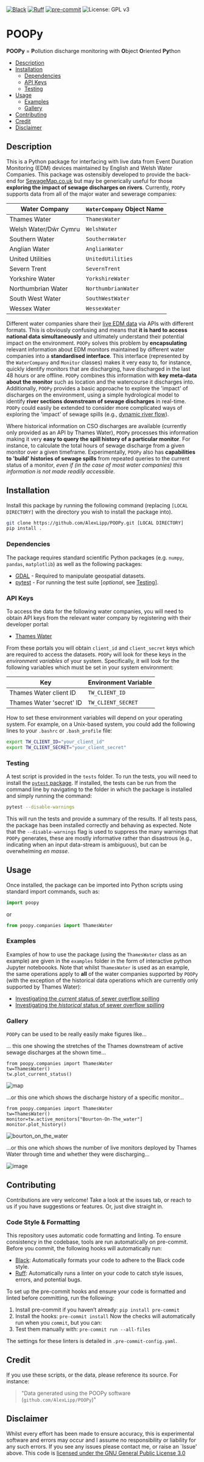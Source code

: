 [![Black](https://img.shields.io/badge/code%20style-black-000000?logo=python&logoColor=white)](https://github.com/psf/black)
[![Ruff](https://img.shields.io/badge/lint-Ruff%20(E%2C%20F%2C%20I%2C%20D%2C%20N%2C%20UP)-blueviolet?logo=python&logoColor=white)](https://github.com/astral-sh/ruff)
[![pre-commit](https://img.shields.io/badge/pre--commit-enabled-brightgreen?logo=pre-commit&logoColor=white)](https://pre-commit.com/)
![License: GPL v3](https://img.shields.io/badge/License-GPLv3-blue.svg)

# POOPy

**POOPy** = **P**ollution discharge monitoring with **O**bject **O**riented **Py**thon

- [Description](#description)
- [Installation](#installation)
  - [Dependencies](#dependencies)
  - [API Keys](#api-keys)
  - [Testing](#testing)
- [Usage](#usage)
    - [Examples](#examples)
    - [Gallery](#gallery)
- [Contributing](#contributing)
- [Credit](#credit)
- [Disclaimer](#disclaimer)


## Description

This is a Python package for interfacing with live data from Event Duration Monitoring (EDM) devices maintained by English and Welsh Water Companies. This package was ostensibly developed to provide the back-end for [SewageMap.co.uk](https://github.com/AlexLipp/thames-sewage) but may be generically useful for those **exploring the impact of sewage discharges on rivers**. Currently, `POOPy` supports data from all of the major water and sewerage companies: 

| Water Company                        | `WaterCompany` Object Name  |
|------------------------------------|-----------------------|
| Thames Water  | `ThamesWater`        |
| Welsh Water/Dŵr Cymru   | `WelshWater`    |
| Southern Water | `SouthernWater` | 
| Anglian Water | `AnglianWater` |
| United Utilities | `UnitedUtilities` |
| Severn Trent | `SevernTrent` |
| Yorkshire Water | `YorkshireWater` |
| Northumbrian Water | `NorthumbrianWater` |
| South West Water | `SouthWestWater` |
| Wessex Water | `WessexWater` |


Different water companies share their [live EDM data](https://www.streamwaterdata.co.uk/pages/storm-overflows-data) via APIs with different formats. This is obviously confusing and means that **it is hard to access national data simultaneously** and ultimately understand their potential impact on the environment. `POOPy` solves this problem by **encapsulating** relevant information about EDM monitors maintained by different water companies into a **standardised interface**. This interface (represented by the `WaterCompany` and `Monitor` classes) makes it very easy to, for instance, quickly identify monitors that are discharging, have discharged in the last 48 hours or are offline. `POOPy` combines this information with **key meta-data about the monitor** such as location and the watercourse it discharges into. Additionally, `POOPy` provides a basic approache to explore the 'impact' of discharges on the environment, using a simple hydrological model to identify **river sections downstream of sewage discharges** in real-time. `POOPy` could easily be extended to consider more complicated ways of exploring the 'impact' of sewage spills (e.g., [dynamic river flow](https://github.com/AlexLipp/thames-sewage/issues/31)).

Where historical information on CSO discharges are available (currently only provided as an API by Thames Water), `POOPy` processes this information making it very **easy to query the spill history of a particular monitor**. For instance, to calculate the total hours of sewage discharge from a given monitor over a given timeframe. Experimentally, `POOPy` also has **capabilities to 'build' histories of sewage spills** from repeated queries to the current status of a monitor, _even if (in the case of most water companies) this information is not made readily accessible_.   

## Installation

Install this package by running the following command (replacing `[LOCAL DIRECTORY]` with the directory you wish to install the package into).


```bash
git clone https://github.com/AlexLipp/POOPy.git [LOCAL DIRECTORY]
pip install .
```

### Dependencies

The package requires standard scientific Python packages (e.g. `numpy`, `pandas`, `matplotlib`) as well as the following packages:

- [GDAL](https://gdal.org/download.html) - Required to manipulate geospatial datasets.
- [pytest](https://docs.pytest.org/en/stable/) - For running the test suite [_optional_, see [Testing](#testing)].
### API Keys

To access the data for the following water companies, you will need to obtain API keys from the relevant water company by registering with their developer portal: 

- [Thames Water](https://data.thameswater.co.uk/s/)

From these portals you will obtain `client_id` and `client_secret` keys which are required to access the datasets. `POOPy` will look for these keys in the _environment variables_ of your system. Specifically, it will look for the following variables which must be set in your system environment: 

| Key                        | Environment Variable  |
|------------------------------------|-----------------------|
| Thames Water client ID  | `TW_CLIENT_ID`        |
| Thames Water 'secret' ID  | `TW_CLIENT_SECRET`    |

How to set these environment variables will depend on your operating system. For example, on a Unix-based system, you could add the following lines to your `.bashrc` or `.bash_profile` file: 

```bash
export TW_CLIENT_ID="your_client_id"
export TW_CLIENT_SECRET="your_client_secret"
```

### Testing 

A test script is provided in the `tests` folder. To run the tests, you will need to install the [`pytest` package](https://docs.pytest.org/en/stable/). If installed, the tests can be run from the command line by navigating to the folder in which the package is installed and simply running the command: 

```bash
pytest --disable-warnings
```
This will run the tests and provide a summary of the results. If all tests pass, the package has been installed correctly and behaving as expected. Note that the `--disable-warnings` flag is used to suppress the many warnings that `POOPy` generates, these are mostly informative rather than disastrous (e.g., indicating when an input data-stream is ambiguous), but can be overwhelming _en masse_. 


## Usage

Once installed, the package can be imported into Python scripts using standard import commands, such as:
```python
import poopy
```
or 
```python
from poopy.companies import ThamesWater
```

### Examples

Examples of how to use the package (using the `ThamesWater` class as an example) are given in the `examples` folder in the form of interactive python Jupyter noteboooks. Note that whilst `ThamesWater` is used as an example, the same operations apply to **all** of the water companies supported by `POOPy` (with the exception of the historical data operations which are currently only supported by Thames Water):
- [Investigating the *current* status of sewer overflow spilling](https://github.com/AlexLipp/POOPy/blob/main/examples/current_status.ipynb)
- [Investigating the *historical* status of sewer overflow spilling](https://github.com/AlexLipp/POOPy/blob/main/examples/historical_status.ipynb)

### Gallery

`POOPy` can be used to be really easily make figures like...

... this one showing the stretches of the Thames downstream of active sewage discharges at the shown time...

```
from poopy.companies import ThamesWater
tw=ThamesWater()
tw.plot_current_status()
```
![map](https://github.com/AlexLipp/POOPy/assets/10188895/395732dc-54c1-403e-b681-be3bece7f7e7)

...or this one which shows the discharge history of a specific monitor...
```
from poopy.companies import ThamesWater
tw=ThamesWater()
monitor=tw.active_monitors["Bourton-On-The_water"]
monitor.plot_history()
```
![bourton_on_the_water](https://github.com/AlexLipp/POOPy/assets/10188895/feeb6035-78f0-4c48-b3f2-bd1d18f2ce96)

...or this one which shows the number of live monitors deployed by Thames Water through time and whether they were discharging...

![image](https://github.com/AlexLipp/POOPy/assets/10188895/8c631231-bf9c-406e-a393-4d1a72d355b3)

## Contributing 

Contributions are very welcome! Take a look at the issues tab, or reach to us if you have suggestions or features. Or, just dive straight in.

### Code Style & Formatting
This repository uses automatic code formatting and linting. To ensure consistency in the codebase, tools are run automatically on pre-commit. Before you commit, the following hooks will automatically run:

- [Black](https://github.com/psf/black): Automatically formats your code to adhere to the Black code style.
- [Ruff](https://github.com/astral-sh/ruff): Automatically runs a linter on your code to catch style issues, errors, and potential bugs.

To set up the pre-commit hooks and ensure your code is formatted and linted before committing, run the following:
1. Install pre-commit if you haven’t already: `pip install pre-commit`
2. Install the hooks: `pre-commit install`
Now the checks will automatically run when you `commit`, but you can: 
3. Test them manually with:  `pre-commit run --all-files`

The settings for these linters is detailed in `.pre-commit-config.yaml`.


## Credit

If you use these scripts, or the data, please reference its source. For instance: 

> "Data generated using the POOPy software (`github.com/AlexLipp/POOPy`)"

## Disclaimer
Whilst every effort has been made to ensure accuracy, this is experimental software and errors may occur and I assume no responsibility or liability for any such errors. If you see any issues please contact me, or raise an `Issue' above. This code is [licensed under the GNU General Public License 3.0](https://github.com/AlexLipp/poopy?tab=GPL-3.0-1-ov-file#readme)
